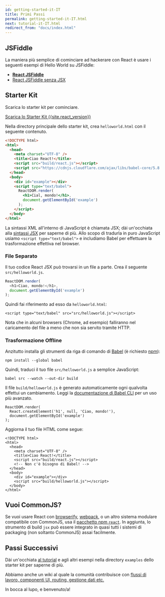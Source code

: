 ```yaml
---
id: getting-started-it-IT
title: Primi Passi
permalink: getting-started-it-IT.html
next: tutorial-it-IT.html
redirect_from: "docs/index.html"
---
```


## JSFiddle

La maniera più semplice di cominciare ad hackerare con React è usare i seguenti esempi di Hello World su JSFiddle:

 * **[React JSFiddle](https://jsfiddle.net/reactjs/69z2wepo/)**
 * [React JSFiddle senza JSX](https://jsfiddle.net/reactjs/5vjqabv3/)

## Starter Kit

Scarica lo starter kit per cominciare.

<div class="buttons-unit downloads">
  <a href="/react/downloads/react-{{site.react_version}}.zip" class="button">
    Scarica lo Starter Kit {{site.react_version}}
  </a>
</div>

Nella directory principale dello starter kit, crea `helloworld.html` con il seguente contenuto.

```html
<!DOCTYPE html>
<html>
  <head>
    <meta charset="UTF-8" />
    <title>Ciao React!</title>
    <script src="build/react.js"></script>
    <script src="https://cdnjs.cloudflare.com/ajax/libs/babel-core/5.8.23/browser.min.js"></script>
  </head>
  <body>
    <div id="example"></div>
    <script type="text/babel">
      ReactDOM.render(
        <h1>Cial, mondo!</h1>,
        document.getElementById('example')
      );
    </script>
  </body>
</html>
```

La sintassi XML all'interno di JavaScript è chiamata JSX; dài un'occhiata alla [sintassi JSX](/react/docs/jsx-in-depth.html) per saperne di più. Allo scopo di tradurla in puro JavaScript usiamo `<script type="text/babel">` e includiamo Babel per effettuare la trasformazione effettiva nel browser.

### File Separato

Il tuo codice React JSX può trovarsi in un file a parte. Crea il seguente `src/helloworld.js`.

```javascript
ReactDOM.render(
  <h1>Ciao, mondo!</h1>,
  document.getElementById('example')
);
```

Quindi fai riferimento ad esso da `helloworld.html`:

```html{10}
<script type="text/babel" src="src/helloworld.js"></script>
```

Nota che in alcuni browsers (Chrome, ad esempio) falliranno nel caricamento del file a meno che non sia servito tramite HTTP.

### Trasformazione Offline

Anzitutto installa gli strumenti da riga di comando di [Babel](http://babeljs.io/) (è richiesto [npm](https://www.npmjs.com/)):

```
npm install --global babel
```

Quindi, traduci il tuo file `src/helloworld.js` a semplice JavaScript:

```
babel src --watch --out-dir build

```

Il file `build/helloworld.js` è generato automaticamente ogni qualvolta effettui un cambiamento. Leggi la [documentazione di Babel CLI](http://babeljs.io/docs/usage/cli/) per un uso più avanzato.

```javascript{2}
ReactDOM.render(
  React.createElement('h1', null, 'Ciao, mondo!'),
  document.getElementById('example')
);
```


Aggiorna il tuo file HTML come segue:

```html{7,11}
<!DOCTYPE html>
<html>
  <head>
    <meta charset="UTF-8" />
    <title>Ciao React!</title>
    <script src="build/react.js"></script>
    <!-- Non c'è bisogno di Babel! -->
  </head>
  <body>
    <div id="example"></div>
    <script src="build/helloworld.js"></script>
  </body>
</html>
```

## Vuoi CommonJS?

Se vuoi usare React con [browserify](http://browserify.org/), [webpack](https://webpack.github.io/), o un altro sistema modulare compatibile con CommonJS, usa il [pacchetto npm `react`](https://www.npmjs.com/package/react). In aggiunta, lo strumento di build `jsx` può essere integrato in quasi tutti i sistemi di packaging (non soltanto CommonJS) assai facilmente.

## Passi Successivi

Dài un'occhiata [al tutorial](/react/docs/tutorial-it-IT.html) e agli altri esempi nella directory `examples` dello starter kit per saperne di più.

Abbiamo anche un wiki al quale la comunità contribuisce con [flussi di lavoro, componenti UI, routing, gestione dati etc.](https://github.com/facebook/react/wiki/Complementary-Tools)

In bocca al lupo, e benvenuto/a!
